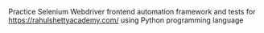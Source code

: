 Practice Selenium Webdriver frontend automation framework and tests for https://rahulshettyacademy.com/ using Python programming language 
